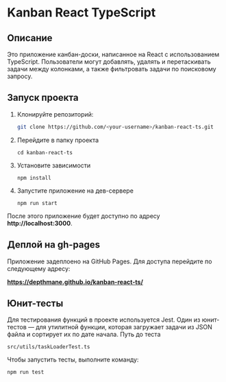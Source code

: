   # Kanban React TypeScript

## Описание

Это приложение канбан-доски, написанное на React с использованием TypeScript. Пользователи могут добавлять, удалять и перетаскивать задачи между колонками, а также фильтровать задачи по поисковому запросу.

## Запуск проекта

1. Клонируйте репозиторий:
   ```bash
   git clone https://github.com/<your-username>/kanban-react-ts.git
   ```
2. Перейдите в папку проекта
   ```
   cd kanban-react-ts
   ```
4. Установите зависимости
   ```
   npm install
   ```
6. Запустите приложение на дев-сервере
   ```
   npm run start
   ```

После этого приложение будет доступно по адресу **http://localhost:3000**.

## Деплой на gh-pages

Приложение задеплоено на GitHub Pages. Для доступа перейдите по следующему адресу:

**https://depthmane.github.io/kanban-react-ts/**

## Юнит-тесты

Для тестирования функций в проекте используется Jest. Один из юнит-тестов — для утилитной функции, которая загружает задачи из JSON файла и сортирует их по дате начала.
Путь до теста
```
src/utils/taskLoaderTest.ts
```
Чтобы запустить тесты, выполните команду:
```
npm run test
```

